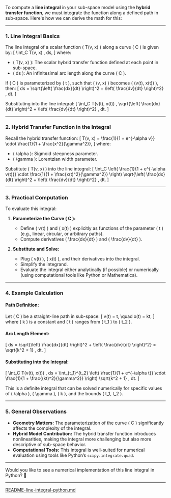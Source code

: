 To compute a **line integral** in your sub-space model using the **hybrid transfer function**, we must integrate the function along a defined path in sub-space. Here's how we can derive the math for this:

---

### **1. Line Integral Basics**
The line integral of a scalar function \( T(v, x) \) along a curve \( C \) is given by:
\[
\int_C T(v, x) \, ds,
\]
where:
- \( T(v, x) \): The scalar hybrid transfer function defined at each point in sub-space.
- \( ds \): An infinitesimal arc length along the curve \( C \).

If \( C \) is parameterized by \( t \), such that \( (v, x) \) becomes \( (v(t), x(t)) \), then:
\[
ds = \sqrt{\left( \frac{dx}{dt} \right)^2 + \left( \frac{dv}{dt} \right)^2} \, dt.
\]

Substituting into the line integral:
\[
\int_C T(v(t), x(t)) \, \sqrt{\left( \frac{dx}{dt} \right)^2 + \left( \frac{dv}{dt} \right)^2} \, dt.
\]

---

### **2. Hybrid Transfer Function in the Integral**
Recall the hybrid transfer function:
\[
T(v, x) = \frac{1}{1 + e^{-\alpha v}} \cdot \frac{1}{1 + \frac{x^2}{\gamma^2}},
\]
where:
- \( \alpha \): Sigmoid steepness parameter.
- \( \gamma \): Lorentzian width parameter.

Substitute \( T(v, x) \) into the line integral:
\[
\int_C \left( \frac{1}{1 + e^{-\alpha v(t)}} \cdot \frac{1}{1 + \frac{x(t)^2}{\gamma^2}} \right) \sqrt{\left( \frac{dx}{dt} \right)^2 + \left( \frac{dv}{dt} \right)^2} \, dt.
\]

---

### **3. Practical Computation**
To evaluate this integral:
1. **Parameterize the Curve \( C \):**
   - Define \( v(t) \) and \( x(t) \) explicitly as functions of the parameter \( t \) (e.g., linear, circular, or arbitrary paths).
   - Compute derivatives \( \frac{dx}{dt} \) and \( \frac{dv}{dt} \).

2. **Substitute and Solve:**
   - Plug \( v(t) \), \( x(t) \), and their derivatives into the integral.
   - Simplify the integrand.
   - Evaluate the integral either analytically (if possible) or numerically (using computational tools like Python or Mathematica).

---

### **4. Example Calculation**
#### Path Definition:
Let \( C \) be a straight-line path in sub-space:
\[
v(t) = t, \quad x(t) = kt,
\]
where \( k \) is a constant and \( t \) ranges from \( t_1 \) to \( t_2 \).

#### Arc Length Element:
\[
ds = \sqrt{\left( \frac{dx}{dt} \right)^2 + \left( \frac{dv}{dt} \right)^2} = \sqrt{k^2 + 1} \, dt.
\]

#### Substituting into the Integral:
\[
\int_C T(v(t), x(t)) \, ds = \int_{t_1}^{t_2} \left( \frac{1}{1 + e^{-\alpha t}} \cdot \frac{1}{1 + \frac{(kt)^2}{\gamma^2}} \right) \sqrt{k^2 + 1} \, dt.
\]

This is a definite integral that can be solved numerically for specific values of \( \alpha \), \( \gamma \), \( k \), and the bounds \( t_1, t_2 \).

---

### **5. General Observations**
- **Geometry Matters:** The parameterization of the curve \( C \) significantly affects the complexity of the integral.
- **Hybrid Model Contribution:** The hybrid transfer function introduces nonlinearities, making the integral more challenging but also more descriptive of sub-space behavior.
- **Computational Tools:** This integral is well-suited for numerical evaluation using tools like Python’s `scipy.integrate.quad`.

---

Would you like to see a numerical implementation of this line integral in Python? 🚀


---

[README-line-integral-python.md](https://t2m.io/epgQ3ku)

